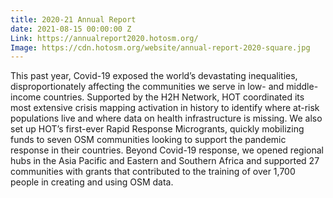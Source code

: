 ```yaml
---
title: 2020-21 Annual Report
date: 2021-08-15 00:00:00 Z
Link: https://annualreport2020.hotosm.org/
Image: https://cdn.hotosm.org/website/annual-report-2020-square.jpg
---
```


This past year, Covid-19 exposed the world’s devastating inequalities, disproportionately affecting the communities we serve in low- and middle-income countries. Supported by the H2H Network, HOT coordinated its most extensive crisis mapping activation in history to identify where at-risk populations live and where data on health infrastructure is missing. We also set up HOT’s first-ever Rapid Response Microgrants, quickly mobilizing funds to seven OSM communities looking to support the pandemic response in their countries. Beyond Covid-19 response, we opened regional hubs in the Asia Pacific and Eastern and Southern Africa and supported 27 communities with grants that contributed to the training of over 1,700 people in creating and using OSM data. 